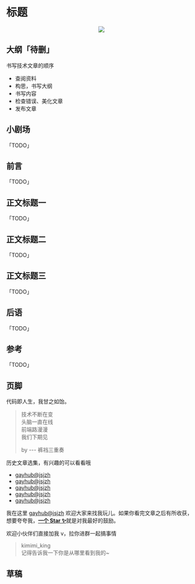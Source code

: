# 标题

<div align="center">
  <image src="https://p3-juejin.byteimg.com/tos-cn-i-k3u1fbpfcp/d45a010de01a413ab7101a4479b1ad5e~tplv-k3u1fbpfcp-zoom-1.image" />
</div>

## 大纲「待删」

书写技术文章的顺序

- 查阅资料
- 构思，书写大纲
- 书写内容
- 检查错误、美化文章
- 发布文章

## 小剧场

「TODO」

## 前言

「TODO」

## 正文标题一

「TODO」

## 正文标题二

「TODO」

## 正文标题三

「TODO」

## 后语

「TODO」

## 参考

「TODO」

## 页脚

代码即人生，我甘之如饴。

> 技术不断在变  
> 头脑一直在线  
> 前端路漫漫  
> 我们下期见
>
> by --- 裤裆三重奏

历史文章选集，有兴趣的可以看看哦

- [gayhub@jsjzh](https://github.com/jsjzh)
- [gayhub@jsjzh](https://github.com/jsjzh)
- [gayhub@jsjzh](https://github.com/jsjzh)
- [gayhub@jsjzh](https://github.com/jsjzh)
- [gayhub@jsjzh](https://github.com/jsjzh)

我在这里 [gayhub@jsjzh](https://github.com/jsjzh) 欢迎大家来找我玩儿。如果你看完文章之后有所收获，想要夸夸我，[**一个 Star ✨**](https://github.com/jsjzh/blog)就是对我最好的鼓励。

欢迎小伙伴们直接加我 v，拉你进群一起搞事情

> kimimi_king  
> 记得告诉我一下你是从哪里看到我的~

## 草稿

